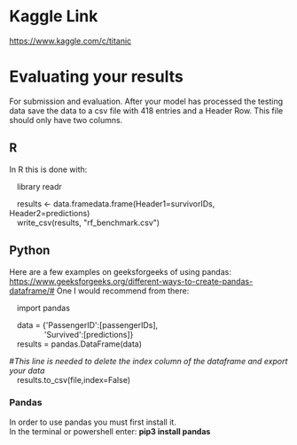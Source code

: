 # Kaggle Link
https://www.kaggle.com/c/titanic

# Evaluating your results
For submission and evaluation. After your model has processed the testing data save the data to a csv file with 418 entries and a Header Row.
This file should only have two columns. 

## R
In R this is done with:  
  
&emsp;library readr  
  
&emsp;results <- data.framedata.frame(Header1=survivorIDs, Header2=predictions)  
&emsp;write_csv(results, "rf_benchmark.csv") 

  
## Python
Here are a few examples on geeksforgeeks of using pandas: https://www.geeksforgeeks.org/different-ways-to-create-pandas-dataframe/#
One I would recommend from there:  
  
&emsp;import pandas

&emsp;data = {'PassengerID':[passengerIDs],  
&emsp;&emsp;&emsp;&emsp;&ensp;'Survived':[predictions]}   
&emsp;results = pandas.DataFrame(data)  

\#*This line is needed to delete the index column of the dataframe and export your data*  
&emsp;results.to_csv(file,index=False) 

### Pandas
In order to use pandas you must first install it.  
In the terminal or powershell enter:  **pip3 install pandas**
